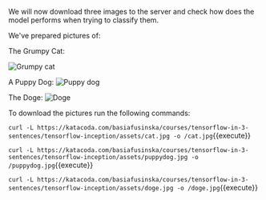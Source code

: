 We will now download three images to the server and check how does the model performs when trying to classify them.

We've prepared pictures of:

The Grumpy Cat:

<img src="/basiafusinska/courses/tensorflow-in-3-sentences/tensorflow-inception/assets/cat.jpg" alt="Grumpy cat">

A Puppy Dog:
<img src="/basiafusinska/courses/tensorflow-in-3-sentences/tensorflow-inception/assets/puppydog.jpg" alt="Puppy dog">

The Doge:
<img src="/basiafusinska/courses/tensorflow-in-3-sentences/tensorflow-inception/assets/doge.jpg" alt="Doge">

To download the pictures run the following commands:

`curl -L https://katacoda.com/basiafusinska/courses/tensorflow-in-3-sentences/tensorflow-inception/assets/cat.jpg -o /cat.jpg`{{execute}}

`curl -L https://katacoda.com/basiafusinska/courses/tensorflow-in-3-sentences/tensorflow-inception/assets/puppydog.jpg -o /puppydog.jpg`{{execute}}

`curl -L https://katacoda.com/basiafusinska/courses/tensorflow-in-3-sentences/tensorflow-inception/assets/doge.jpg -o /doge.jpg`{{execute}}
